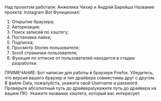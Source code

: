 Над проектом работали: Анжелика Чихир и Андрей Барейша
Название проекта: Instagram Bot
Функционал:
1. Открытие браузера;
2. Авторизация;
3. Поиск записей по хэштегу;
4. Постановка лайка;
5. Подписка;
6. Просмотр Stories пользователя;
7. Scroll странички пользователя;
8. Функция по отписке от пользователей находится в стадии разработки.

ПРИМЕЧАНИЕ: 
Бот написан для работы в браузере Firefox.
Убедитесь, что версия вашего браузер и тип драйвера совместимы друг с другом.
В файле Data, пожалуйста, укажите свой Username и password.
Проверьте абсолютный путь до драйвера(укажите путь до драйвера на вашем ПК).
Укажите название хэштега, который вас интересует.
